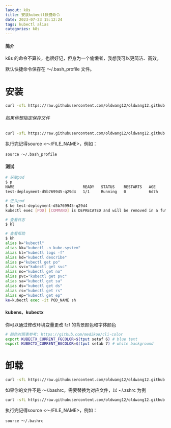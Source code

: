 ```yaml
---
layout: k8s
title: 安装kubectl快捷命令
date: 2023-07-23 15:12:24
tags: kubectl alias
categories: k8s
---
```


#### 简介

k8s 的命令不算长，也很好记，但身为一个偷懒者，我想我可以更简洁、高效。

默认快捷命令保存在 ～/.bash_profile 文件。

# 安装

```sh
curl -sfL https://raw.githubusercontent.com/oldwang12/oldwang12.github.io/master/source/shells/k8s_alias_install.sh | sh -
```

###### 如果你想指定保存文件

```sh
curl -sfL https://raw.githubusercontent.com/oldwang12/oldwang12.github.io/master/source/shells/k8s_alias_install.sh | bash -s ~/.zshrc
```

执行完记得source <～/FILE_NAME>，例如：

```
source ～/.bash_profile
```

#### 测试

```sh
# 获取pod
$ p
NAME                              READY   STATUS    RESTARTS   AGE
test-deployment-d5b769945-q29d4   1/1     Running   0          6d7h

# 进入pod
$ ke test-deployment-d5b769945-q29d4
kubectl exec [POD] [COMMAND] is DEPRECATED and will be removed in a future version. Use kubectl exec [POD] -- [COMMAND] instead.

# 查看日志
$ kl

# 查看帮助
$ kh
alias k="kubectl"
alias kk="kubectl -n kube-system"
alias kl="kubectl logs -f"
alias kd="kubectl describe"
alias p="kubectl get po"
alias svc="kubectl get svc"
alias no="kubectl get no"
alias pvc="kubectl get pvc"
alias sa="kubectl get sa"
alias ds="kubectl get ds"
alias rs="kubectl get rs"
alias ep="kubectl get ep"
ke=kubectl exec -it POD_NAME sh
```

#### kubens、kubectx

你可以通过修改环境变量更改 fzf 的背景颜色和字体颜色

```sh
# 颜色对照表参考: https://github.com/medikoo/cli-color
export KUBECTX_CURRENT_FGCOLOR=$(tput setaf 6) # blue text
export KUBECTX_CURRENT_BGCOLOR=$(tput setab 7) # white background
```
# 卸载
```sh
curl -sfL https://raw.githubusercontent.com/oldwang12/oldwang12.github.io/master/source/shells/k8s_alias_uninstall.sh | sh -
```

如果你的文件不是 ～/.bashrc，需要替换为对应文件，以 ~/.zshrc 为例

```sh
curl -sfL https://raw.githubusercontent.com/oldwang12/oldwang12.github.io/master/source/shells/k8s_alias_uninstall.sh | bash -s ~/.zshrc
```

执行完记得source <～/FILE_NAME>，例如：

```
source ～/.bashrc
```